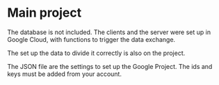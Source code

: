 # Main project

The database is not included.
The clients and the server were set up in Google Cloud,
with functions to trigger the data exchange.

The set up the data to divide it correctly is also on the project.

The JSON file are the settings to set up the Google Project. 
The ids and keys must be added from your account.

